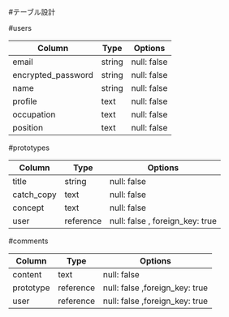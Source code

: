 #テーブル設計

#users

| Column             | Type   | Options     |
| ------------------ | ------ | ----------- |
| email              | string | null: false | #ユニーク制約
| encrypted_password | string | null: false |
| name               | string | null: false |
| profile            | text   | null: false |
| occupation         | text   | null: false |
| position           | text   | null: false |

#prototypes

 
| Column             | Type      | Options                        |
| ------------------ | --------- | ------------------------------ |
| title              | string    | null: false                    |
| catch_copy         | text      | null: false                    |
| concept            | text      | null: false                    |
| user               | reference | null: false , foreign_key: true|

#comments


| Column             | Type      | Options                        |
| ------------------ | --------- | ------------------------------ |
| content            | text      | null: false                    |
| prototype          | reference | null: false ,foreign_key: true |
| user               | reference | null: false ,foreign_key: true |